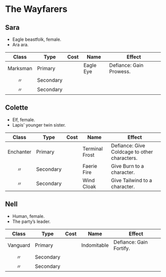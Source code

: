 # The Wayfarers

## Sara

  - Eagle beastfolk, female.
  - Ara ara.

|  Class   | Type      | Cost | Name      | Effect                  |
| :------: | --------- | :--: | --------- | ----------------------- |
| Marksman | Primary   |      | Eagle Eye | Defiance: Gain Prowess. |
|    〃     | Secondary |      |           |                         |
|    〃     | Secondary |      |           |                         |

## Colette

  - Elf, female.
  - Lapis’ younger twin sister.

|   Class   | Type      | Cost | Name           | Effect                                       |
| :-------: | --------- | :--: | -------------- | -------------------------------------------- |
| Enchanter | Primary   |      | Terminal Frost | Defiance: Give Coldcage to other characters. |
|     〃     | Secondary |      | Faerie Fire    | Give Burn to a character.                    |
|     〃     | Secondary |      | Wind Cloak     | Give Tailwind to a character.                |

## Nell

  - Human, female.
  - The party’s leader.

|  Class   | Type      | Cost | Name        | Effect                  |
| :------: | --------- | :--: | ----------- | ----------------------- |
| Vanguard | Primary   |      | Indomitable | Defiance: Gain Fortify. |
|    〃     | Secondary |      |             |                         |
|    〃     | Secondary |      |             |                         |
